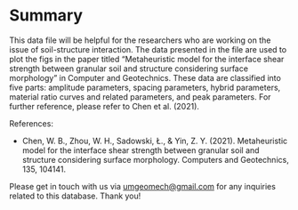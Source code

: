 # Summary
This data file will be helpful for the researchers who are working on the issue of soil-structure interaction. The data presented in the file are used to plot the figs in the paper titled “Metaheuristic model for the interface shear strength between granular soil and structure considering surface morphology” in Computer and Geotechnics. These data are classified into five parts: amplitude parameters, spacing parameters, hybrid parameters, material ratio curves and related parameters, and peak parameters. For further reference, please refer to Chen et al. (2021).

References:
- Chen, W. B., Zhou, W. H., Sadowski, Ł., & Yin, Z. Y. (2021). Metaheuristic model for the interface shear strength between granular soil and structure considering  surface morphology. Computers and Geotechnics, 135, 104141.


Please get in touch with us via umgeomech@gmail.com for any inquiries related to this database. Thank you!

